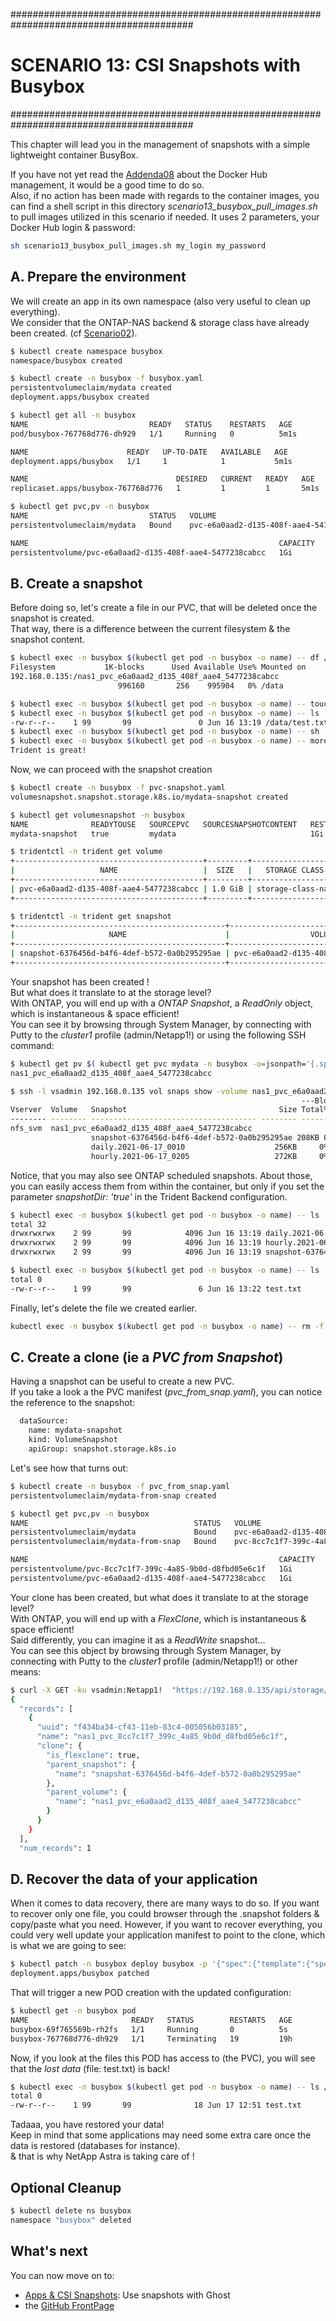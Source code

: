 #########################################################################################
# SCENARIO 13: CSI Snapshots with Busybox
#########################################################################################

This chapter will lead you in the management of snapshots with a simple lightweight container BusyBox.

If you have not yet read the [Addenda08](../../../Addendum/Addenda08) about the Docker Hub management, it would be a good time to do so.  
Also, if no action has been made with regards to the container images, you can find a shell script in this directory _scenario13_busybox_pull_images.sh_ to pull images utilized in this scenario if needed. It uses 2 parameters, your Docker Hub login & password:

```bash
sh scenario13_busybox_pull_images.sh my_login my_password
```

## A. Prepare the environment

We will create an app in its own namespace (also very useful to clean up everything).  
We consider that the ONTAP-NAS backend & storage class have already been created. (cf [Scenario02](../../Scenario02)).  

```bash
$ kubectl create namespace busybox
namespace/busybox created

$ kubectl create -n busybox -f busybox.yaml
persistentvolumeclaim/mydata created
deployment.apps/busybox created

$ kubectl get all -n busybox
NAME                           READY   STATUS    RESTARTS   AGE
pod/busybox-767768d776-dh929   1/1     Running   0          5m1s

NAME                      READY   UP-TO-DATE   AVAILABLE   AGE
deployment.apps/busybox   1/1     1            1           5m1s

NAME                                 DESIRED   CURRENT   READY   AGE
replicaset.apps/busybox-767768d776   1         1         1       5m1s

$ kubectl get pvc,pv -n busybox
NAME                           STATUS   VOLUME                                     CAPACITY   ACCESS MODES   STORAGECLASS        AGE
persistentvolumeclaim/mydata   Bound    pvc-e6a0aad2-d135-408f-aae4-5477238cabcc   1Gi        RWX            storage-class-nas   7m28s

NAME                                                        CAPACITY   ACCESS MODES   RECLAIM POLICY   STATUS   CLAIM            STORAGECLASS        REASON   AGE
persistentvolume/pvc-e6a0aad2-d135-408f-aae4-5477238cabcc   1Gi        RWX            Delete           Bound    busybox/mydata   storage-class-nas            7m26s
```

## B. Create a snapshot

Before doing so, let's create a file in our PVC, that will be deleted once the snapshot is created.  
That way, there is a difference between the current filesystem & the snapshot content.  

```bash
$ kubectl exec -n busybox $(kubectl get pod -n busybox -o name) -- df /data
Filesystem           1K-blocks      Used Available Use% Mounted on
192.168.0.135:/nas1_pvc_e6a0aad2_d135_408f_aae4_5477238cabcc
                        996160       256    995904   0% /data

$ kubectl exec -n busybox $(kubectl get pod -n busybox -o name) -- touch /data/test.txt
$ kubectl exec -n busybox $(kubectl get pod -n busybox -o name) -- ls -l /data/test.txt
-rw-r--r--    1 99       99               0 Jun 16 13:19 /data/test.txt
$ kubectl exec -n busybox $(kubectl get pod -n busybox -o name) -- sh -c 'echo "Trident is great!" > /data/test.txt'
$ kubectl exec -n busybox $(kubectl get pod -n busybox -o name) -- more /data/test.txt
Trident is great!
```

Now, we can proceed with the snapshot creation

```bash
$ kubectl create -n busybox -f pvc-snapshot.yaml
volumesnapshot.snapshot.storage.k8s.io/mydata-snapshot created

$ kubectl get volumesnapshot -n busybox
NAME              READYTOUSE   SOURCEPVC   SOURCESNAPSHOTCONTENT   RESTORESIZE   SNAPSHOTCLASS    SNAPSHOTCONTENT                                    CREATIONTIME   AGE
mydata-snapshot   true         mydata                              1Gi           csi-snap-class   snapcontent-6376456d-b4f6-4def-b572-0a0b295295ae   5s             5s

$ tridentctl -n trident get volume
+------------------------------------------+---------+-------------------+----------+--------------------------------------+--------+---------+
|                   NAME                   |  SIZE   |   STORAGE CLASS   | PROTOCOL |             BACKEND UUID             | STATE  | MANAGED |
+------------------------------------------+---------+-------------------+----------+--------------------------------------+--------+---------+
| pvc-e6a0aad2-d135-408f-aae4-5477238cabcc | 1.0 GiB | storage-class-nas | file     | 7a7553c7-ddce-4c44-9325-04cd1e136dc5 | online | true    |
+------------------------------------------+---------+-------------------+----------+--------------------------------------+--------+---------+

$ tridentctl -n trident get snapshot
+-----------------------------------------------+------------------------------------------+
|                     NAME                      |                  VOLUME                  |
+-----------------------------------------------+------------------------------------------+
| snapshot-6376456d-b4f6-4def-b572-0a0b295295ae | pvc-e6a0aad2-d135-408f-aae4-5477238cabcc |
+-----------------------------------------------+------------------------------------------+
```

Your snapshot has been created !  
But what does it translate to at the storage level?  
With ONTAP, you will end up with a *ONTAP Snapshot*, a _ReadOnly_ object, which is instantaneous & space efficient!  
You can see it by browsing through System Manager, by connecting with Putty to the _cluster1_ profile (admin/Netapp1!) or using the following SSH command:

```bash
$ kubectl get pv $( kubectl get pvc mydata -n busybox -o=jsonpath='{.spec.volumeName}') -o=jsonpath='{.spec.csi.volumeAttributes.internalName}{"\n"}'
nas1_pvc_e6a0aad2_d135_408f_aae4_5477238cabcc

$ ssh -l vsadmin 192.168.0.135 vol snaps show -volume nas1_pvc_e6a0aad2_d135_408f_aae4_5477238cabcc
                                                                 ---Blocks---
Vserver  Volume   Snapshot                                  Size Total% Used%
-------- -------- ------------------------------------- -------- ------ -----
nfs_svm  nas1_pvc_e6a0aad2_d135_408f_aae4_5477238cabcc
                  snapshot-6376456d-b4f6-4def-b572-0a0b295295ae 208KB 0%  32%
                  daily.2021-06-17_0010                    256KB     0%   36%
                  hourly.2021-06-17_0205                   272KB     0%   38%
```

Notice, that you may also see ONTAP scheduled snapshots.
About those, you can easily access them from within the container, but only if you set the parameter _snapshotDir: 'true'_ in the Trident Backend configuration.

```bash
$ kubectl exec -n busybox $(kubectl get pod -n busybox -o name) -- ls -l /data/.snapshot/
total 32
drwxrwxrwx    2 99       99            4096 Jun 16 13:19 daily.2021-06-17_0010
drwxrwxrwx    2 99       99            4096 Jun 16 13:19 hourly.2021-06-17_0205
drwxrwxrwx    2 99       99            4096 Jun 16 13:19 snapshot-6376456d-b4f6-4def-b572-0a0b295295ae

$ kubectl exec -n busybox $(kubectl get pod -n busybox -o name) -- ls -l /data/.snapshot/snapshot-6376456d-b4f6-4def-b572-0a0b295295ae
total 0
-rw-r--r--    1 99       99               6 Jun 16 13:22 test.txt
```

Finally, let's delete the file we created earlier.

```bash
kubectl exec -n busybox $(kubectl get pod -n busybox -o name) -- rm -f /data/test.txt
```

## C. Create a clone (ie a _PVC from Snapshot_)

Having a snapshot can be useful to create a new PVC.  
If you take a look a the PVC manifest (_pvc_from_snap.yaml_), you can notice the reference to the snapshot:

```bash
  dataSource:
    name: mydata-snapshot
    kind: VolumeSnapshot
    apiGroup: snapshot.storage.k8s.io
```

Let's see how that turns out:

```bash
$ kubectl create -n busybox -f pvc_from_snap.yaml
persistentvolumeclaim/mydata-from-snap created

$ kubectl get pvc,pv -n busybox
NAME                                     STATUS   VOLUME                                     CAPACITY   ACCESS MODES   STORAGECLASS        AGE
persistentvolumeclaim/mydata             Bound    pvc-e6a0aad2-d135-408f-aae4-5477238cabcc   1Gi        RWX            storage-class-nas   19h
persistentvolumeclaim/mydata-from-snap   Bound    pvc-8cc7c1f7-399c-4a85-9b0d-d8fbd05e6c1f   1Gi        RWX            storage-class-nas   11s

NAME                                                        CAPACITY   ACCESS MODES   RECLAIM POLICY   STATUS   CLAIM                      STORAGECLASS        REASON   AGE
persistentvolume/pvc-8cc7c1f7-399c-4a85-9b0d-d8fbd05e6c1f   1Gi        RWX            Delete           Bound    busybox/mydata-from-snap   storage-class-nas            9s
persistentvolume/pvc-e6a0aad2-d135-408f-aae4-5477238cabcc   1Gi        RWX            Delete           Bound    busybox/mydata             storage-class-nas            19h
```

Your clone has been created, but what does it translate to at the storage level?  
With ONTAP, you will end up with a *FlexClone*, which is instantaneous & space efficient!  
Said differently,  you can imagine it as a _ReadWrite_ snapshot...  
You can see this object by browsing through System Manager, by connecting with Putty to the _cluster1_ profile (admin/Netapp1!) or other means:

```bash
$ curl -X GET -ku vsadmin:Netapp1!  "https://192.168.0.135/api/storage/volumes?clone.is_flexclone=true&fields=clone.parent_volume.name,clone.parent_snapshot.name" -H "accept: application/json"
{
  "records": [
    {
      "uuid": "f434ba34-cf43-11eb-83c4-005056b03185",
      "name": "nas1_pvc_8cc7c1f7_399c_4a85_9b0d_d8fbd05e6c1f",
      "clone": {
        "is_flexclone": true,
        "parent_snapshot": {
          "name": "snapshot-6376456d-b4f6-4def-b572-0a0b295295ae"
        },
        "parent_volume": {
          "name": "nas1_pvc_e6a0aad2_d135_408f_aae4_5477238cabcc"
        }
      }
    }
  ],
  "num_records": 1
```

## D. Recover the data of your application

When it comes to data recovery, there are many ways to do so. If you want to recover only one file, you could browser through the .snapshot folders & copy/paste what you need. However, if you want to recover everything, you could very well update your application manifest to point to the clone, which is what we are going to see:

```bash
$ kubectl patch -n busybox deploy busybox -p '{"spec":{"template":{"spec":{"volumes":[{"name":"volume","persistentVolumeClaim":{"claimName":"mydata-from-snap"}}]}}}}'
deployment.apps/busybox patched
```

That will trigger a new POD creation with the updated configuration:

```bash
$ kubectl get -n busybox pod
NAME                       READY   STATUS        RESTARTS   AGE
busybox-69f765569b-rh2fs   1/1     Running       0          5s
busybox-767768d776-dh929   1/1     Terminating   19         19h
```

Now, if you look at the files this POD has access to (the PVC), you will see that the *lost data* (file: test.txt) is back!

```bash
$ kubectl exec -n busybox $(kubectl get pod -n busybox -o name) -- ls /data/
total 0
-rw-r--r--    1 99       99              18 Jun 17 12:51 test.txt
```

Tadaaa, you have restored your data!  
Keep in mind that some applications may need some extra care once the data is restored (databases for instance).  
& that is why NetApp Astra is taking care of !

## Optional Cleanup

```bash
$ kubectl delete ns busybox
namespace "busybox" deleted
```

## What's next

You can now move on to:

- [Apps & CSI Snapshots](../2_Ghost): Use snapshots with Ghost  
- the [GitHub FrontPage](https://github.com/YvosOnTheHub/LabNetApp)